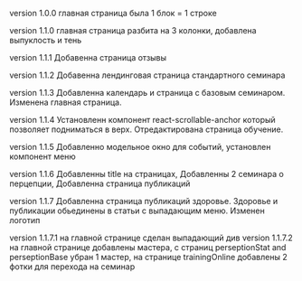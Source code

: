 version 1.0.0 главная страница была 1 блок = 1 строке

version 1.1.0 главная страница разбита на 3 колонки, добавлена выпуклость и тень

version 1.1.1 Добавенна страница отзывы

version 1.1.2 Добавенна лендинговая страница стандартного семинара

version 1.1.3 Добавленна календарь и страница с базовым семинаром. Изменена
главная страница.

version 1.1.4 Установленн компонент react-scrollable-anchor который позволяет
подниматься в верх. Отредактирована страница обучение.

version 1.1.5 Добавленно модельное окно для событий, установлен компонент меню

version 1.1.6 Добавленны title на страницах, Добавленны 2 семинара о перцепции,
Добавленна страница публикаций

version 1.1.7 Добавленна страница публикаций здоровье. Здоровье и публикации
обьединены в статьи с выпадающим меню. Изменен логотип

version 1.1.7.1 на главной странице сделан выпадающий див version 1.1.7.2 на
главной странице добавлены мастера, с страниц perseptionStat and perseptionBase
убран 1 мастер, на странице trainingOnline добавлены 2 фотки для перехода на
семинар
